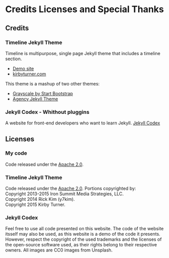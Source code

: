 # Credits Licenses and Special Thanks

## Credits

### Timeline Jekyll Theme

Timeline is multipurpose, single page Jekyll theme that includes a timeline section. 

- [Demo site](http://kirbyt.github.io/timeline-jekyll-theme)
- [kirbyturner.com](http://www.kirbyturner.com)

This theme is a mashup of two other themes:  
- [Grayscale by Start Bootstrap](https://jeromelachaud.github.io/grayscale-theme/)
- [Agency Jekyll Theme](https://y7kim.github.io/agency-jekyll-theme/)  
  
### Jekyll Codex - Whithout pluggins

A website for front-end developers who want to learn Jekyll. [Jekyll Codex](https://jekyllcodex.org)

## Licenses

### My code
Code released under the [Apache 2.0](https://github.com/sylvaindeschenes/sylvaindeschenes.github.io/LICENSE).

### Timeline Jekyll Theme
Code released under the [Apache 2.0](https://github.com/kirbyt/timeline-jekyll-theme/blob/master/LICENSE).
Portions copyrighted by:  
Copyright 2013-2015 Iron Summit Media Strategies, LLC.  
Copyright 2014 Rick Kim (y7kim).  
Copyright 2015 Kirby Turner.

  
### Jekyll Codex  
Feel free to use all code presented on this website. The code of the website itsself may also be used, as this website is a demo of the code it presents. However, respect the copyright of the used trademarks and the licenses of the open-source software used, as their rights belong to their respective owners. All images are CC0 images from Unsplash.